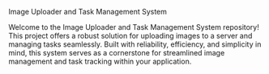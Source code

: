 Image Uploader and Task Management System

Welcome to the Image Uploader and Task Management System repository! This project offers a robust solution for uploading images to a server and managing tasks seamlessly. Built with reliability, efficiency, and simplicity in mind, this system serves as a cornerstone for streamlined image management and task tracking within your application.